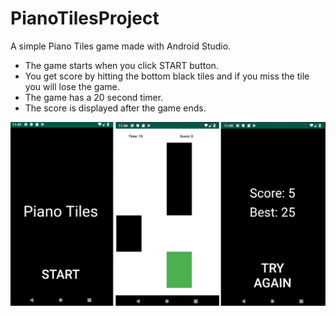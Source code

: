 # PianoTilesProject 

A simple Piano Tiles game made with Android Studio.

* The game starts when you click START button.
* You get score by hitting the bottom black tiles and if you miss the tile you will lose the game.
* The game has a 20 second timer.
* The score is displayed after the game ends.

![](images/Pianotiles.png)

